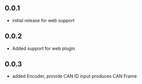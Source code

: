 ## 0.0.1

* initial release for web support

## 0.0.2

* Added support for web plugin

## 0.0.3

* added Encoder, provide CAN ID input produces CAN Frame
